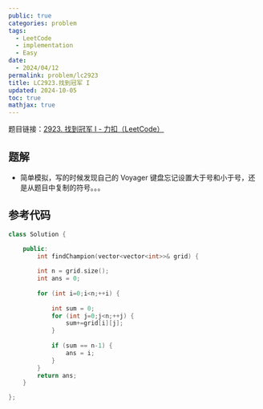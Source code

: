 ```yaml
---
public: true
categories: problem
tags:
  - LeetCode
  - implementation
  - Easy
date:
  - 2024/04/12
permalink: problem/lc2923
title: LC2923.找到冠军 I
updated: 2024-10-05
toc: true
mathjax: true
---
```


题目链接：[2923. 找到冠军 I - 力扣（LeetCode）](https://leetcode.cn/problems/find-champion-i/description/)

<!--more-->

## 题解

  + 简单模拟，写的时候发现自己的 Voyager 键盘忘记设置大于号和小于号，还是从题目中复制的符号。。。

## 参考代码

```cpp
class Solution {

	public:
		int findChampion(vector<vector<int>>& grid) {
		
		int n = grid.size();
		int ans = 0;
		
		for (int i=0;i<n;++i) {
		
			int sum = 0;
			for (int j=0;j<n;++j) {
				sum+=grid[i][j];
			}
          
			if (sum == n-1) {
				ans = i;
			}
		}
		return ans;
	}

};
```


